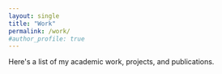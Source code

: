 ```yaml
---
layout: single
title: "Work"
permalink: /work/
#author_profile: true
---
```


Here's a list of my academic work, projects, and publications.
